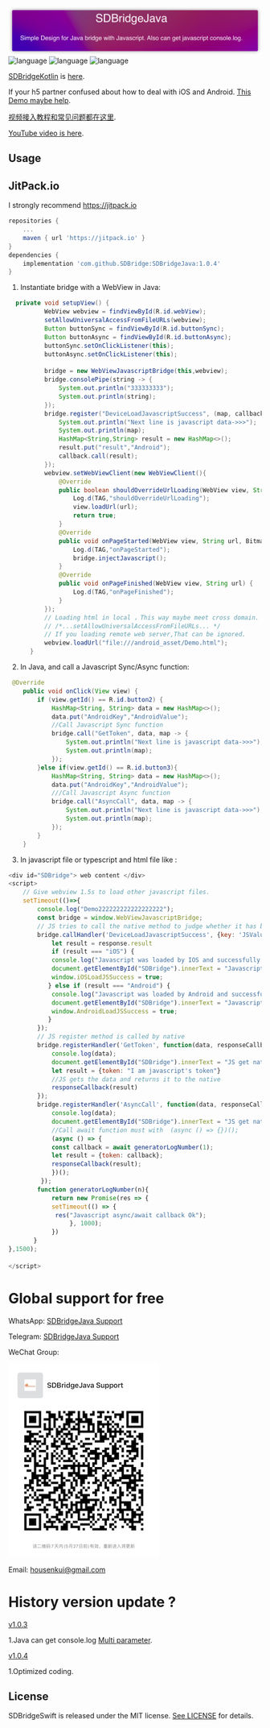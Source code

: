 ![](Resource/SDBridgeJava.png)
![language](https://img.shields.io/badge/Language-Java-green)
![language](https://img.shields.io/badge/support-Javascript/Async/Await-green)
![language](https://img.shields.io/badge/support-Jitpack-green)

[SDBridgeKotlin](https://github.com/SDBridge/SDBridgeKotlin) is [here](https://github.com/SDBridge/SDBridgeKotlin).

If your h5 partner confused about how to deal with iOS and Android.
[This Demo maybe help](https://github.com/SDBridge/TypeScriptDemo).

[视频接入教程和常见问题都在这里](https://search.bilibili.com/all?vt=10558286&keyword=SDBridgeJava&from_source=webtop_search&spm_id_from=333.788).

[YouTube video is here](https://www.youtube.com/channel/UCejg0KqpAvoEem4v5y1QbpA/videos).

Usage
-----

## JitPack.io

I strongly recommend https://jitpack.io
```groovy
repositories {
    ...
    maven { url 'https://jitpack.io' }
}
dependencies {
    implementation 'com.github.SDBridge:SDBridgeJava:1.0.4'
}
```

1) Instantiate bridge with a WebView in Java:
```Java
  private void setupView() {
          WebView webview = findViewById(R.id.webView);
          setAllowUniversalAccessFromFileURLs(webview);
          Button buttonSync = findViewById(R.id.buttonSync);
          Button buttonAsync = findViewById(R.id.buttonAsync);
          buttonSync.setOnClickListener(this);
          buttonAsync.setOnClickListener(this);

          bridge = new WebViewJavascriptBridge(this,webview);
          bridge.consolePipe(string -> {
              System.out.println("333333333");
              System.out.println(string);
          });
          bridge.register("DeviceLoadJavascriptSuccess", (map, callback) -> {
              System.out.println("Next line is javascript data->>>");
              System.out.println(map);
              HashMap<String,String> result = new HashMap<>();
              result.put("result","Android");
              callback.call(result);
          });
          webview.setWebViewClient(new WebViewClient(){
              @Override
              public boolean shouldOverrideUrlLoading(WebView view, String url) {
                  Log.d(TAG,"shouldOverrideUrlLoading");
                  view.loadUrl(url);
                  return true;
              }
              @Override
              public void onPageStarted(WebView view, String url, Bitmap favicon) {
                  Log.d(TAG,"onPageStarted");
                  bridge.injectJavascript();
              }
              @Override
              public void onPageFinished(WebView view, String url) {
                  Log.d(TAG,"onPageFinished");
              }
          });
          // Loading html in local ，This way maybe meet cross domain. So You should not forget to set
          // /*...setAllowUniversalAccessFromFileURLs... */
          // If you loading remote web server,That can be ignored.
          webview.loadUrl("file:///android_asset/Demo.html");
      }
```
2) In Java, and call a Javascript Sync/Async function:
```Java
 @Override
    public void onClick(View view) {
        if (view.getId() == R.id.button2) {
            HashMap<String, String> data = new HashMap<>();
            data.put("AndroidKey","AndroidValue");
            //Call Javascript Sync function 
            bridge.call("GetToken", data, map -> {
                System.out.println("Next line is javascript data->>>");
                System.out.println(map);
            });
        }else if(view.getId() == R.id.button3){
            HashMap<String, String> data = new HashMap<>();
            data.put("AndroidKey","AndroidValue");
            ///Call Javascript Async function 
            bridge.call("AsyncCall", data, map -> {
                System.out.println("Next line is javascript data->>>");
                System.out.println(map);
            });
        }
    }
```
3) In javascript file or typescript and html file like :
	
```javascript
<div id="SDBridge"> web content </div>
<script>
    // Give webview 1.5s to load other javascript files.
    setTimeout(()=>{
        console.log("Demo222222222222222222");
        const bridge = window.WebViewJavascriptBridge;
        // JS tries to call the native method to judge whether it has been loaded successfully and let itself know whether its user is in android app or IOS app
        bridge.callHandler('DeviceLoadJavascriptSuccess', {key: 'JSValue'}, function(response) {
            let result = response.result
            if (result === "iOS") {
            console.log("Javascript was loaded by IOS and successfully loaded.");
            document.getElementById("SDBridge").innerText = "Javascript was loaded by IOS and successfully loaded.";
            window.iOSLoadJSSuccess = true;
           } else if (result === "Android") {
            console.log("Javascript was loaded by Android and successfully loaded.");
            document.getElementById("SDBridge").innerText = "Javascript was loaded by Android and successfully loaded.";
            window.AndroidLoadJSSuccess = true;
           }
        });
        // JS register method is called by native
        bridge.registerHandler('GetToken', function(data, responseCallback) {
            console.log(data);
            document.getElementById("SDBridge").innerText = "JS get native data:" + JSON.stringify(data);
            let result = {token: "I am javascript's token"}
            //JS gets the data and returns it to the native
            responseCallback(result)
        });
        bridge.registerHandler('AsyncCall', function(data, responseCallback) {
            console.log(data);
            document.getElementById("SDBridge").innerText = "JS get native data:" + JSON.stringify(data);
            //Call await function must with  (async () => {})();
            (async () => {
            const callback = await generatorLogNumber(1);
            let result = {token: callback};
            responseCallback(result);
            })();
         });
        function generatorLogNumber(n){
            return new Promise(res => {
            setTimeout(() => {
             res("Javascript async/await callback Ok");
                 }, 1000);
            })
       }
},1500);

</script>
```
# Global support for free
WhatsApp:
[SDBridgeJava Support](https://chat.whatsapp.com/ETPoddqgo3K8185st4asCc)

Telegram:
[SDBridgeJava Support](https://t.me/+gfnIcLrYbYoxNWM1)

WeChat Group:

![](Resource/SDBridgeJavaSupport.JPG)

Email:
housenkui@gmail.com

# History version update ?
[v1.0.3](https://github.com/SDBridge/SDBridgeJava)

1.Java can get console.log [Multi parameter](https://github.com/SDBridge/SDBridgeJava/blob/master/SDBridgeJava/src/main/assets/hookConsole.js#L33).

[v1.0.4](https://github.com/SDBridge/SDBridgeJava)

1.Optimized coding.

## License

SDBridgeSwift is released under the MIT license. [See LICENSE](https://github.com/SDBridge/SDBridgeJava/blob/master/LICENSE) for details.
